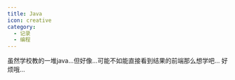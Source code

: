 ```yaml
---
title: Java
icon: creative
category:
  - 记录
  - 编程
---
```


虽然学校教的一堆java...但好像...可能不如能直接看到结果的前端那么想学吧...
好烦哦...
